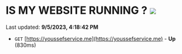 # IS MY WEBSITE RUNNING ? [![](https://img.shields.io/static/v1?label=Sponsor&message=%E2%9D%A4&logo=GitHub&color=%23fe8e86)](https://github.com/sponsors/<username>)

Last updated: **9/5/2023, 4:18:42 PM**

- `GET` [https://youssefservice.me](https://youssefservice.me) - **Up** (830ms)
